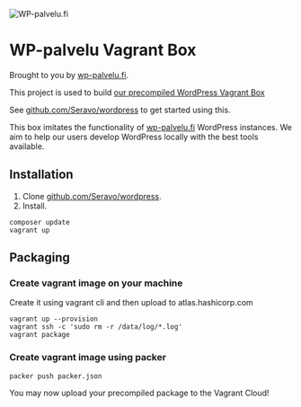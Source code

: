 ![WP-palvelu.fi](https://wp-palvelu.fi/wp-content/uploads/2015/01/wp-palvelu-header.jpg)

# WP-palvelu Vagrant Box

Brought to you by [wp-palvelu.fi](https://wp-palvelu.fi).

This project is used to build [our precompiled WordPress Vagrant Box](https://vagrantcloud.com/seravo/boxes/wordpress)

See [github.com/Seravo/wordpress](https://github.com/Seravo/wordpress) to get started using this.

This box imitates the functionality of [wp-palvelu.fi](http://wp-palvelu.fi) WordPress instances. We aim to help our users develop WordPress locally with the best tools available.

## Installation

1. Clone [github.com/Seravo/wordpress](https://github.com/Seravo/wordpress).
2. Install.
```
composer update
vagrant up
````

## Packaging

### Create vagrant image on your machine

Create it using vagrant cli and then upload to atlas.hashicorp.com

```
vagrant up --provision
vagrant ssh -c 'sudo rm -r /data/log/*.log'
vagrant package
```

### Create vagrant image using packer

```
packer push packer.json
```

You may now upload your precompiled package to the Vagrant Cloud!

